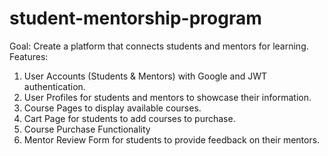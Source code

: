# student-mentorship-program
Goal: 
Create a platform that connects students and mentors for learning.
Features:
1. User Accounts (Students & Mentors) with Google and JWT authentication.
2. User Profiles for students and mentors to showcase their information.
3. Course Pages to display available courses.
4. Cart Page for students to add courses to purchase.
5. Course Purchase Functionality
6. Mentor Review Form for students to provide feedback on their mentors.